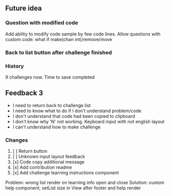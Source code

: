 ## Future idea

### Question with modified code 

Add ability to modify code sample by few code lines.
Allow questions with custom code: what if make(chan int)/remove/move

### Back to list button after challenge finished

### History

9 challenges now. Time to save completed

## Feedback 3

- I need to return back to challenge list
- I need to know what to do if I don't understand problem/code
- I don't understand that code had been copied to clipboard
- I don't know why 'N' not working. Keyboard input with not english layout
- I can't understand how to make challenge

### Changes

1. [ ] Return button
2. [ ] Unknown input layout feedback
3. [x] Code copy additional message
4. [x] Add contribution readme
5. [x] Add challenge learning instructions component

Problem: wrong list render on learning info open and close
Solution: custom help component, setList size in View after footer and help render